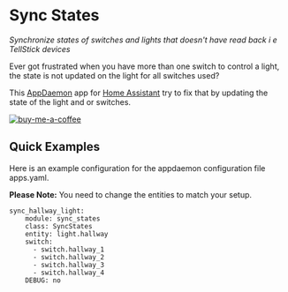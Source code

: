 Sync States
===========

_Synchronize states of switches and lights that doesn't have read back i e TellStick devices_

Ever got frustrated when you have more than one switch to control a light, the state is not updated on the light for all switches used?

This [AppDaemon](https://appdaemon.readthedocs.io/en/latest/#) app for [Home Assistant](https://www.home-assistant.io/) try to fix that by updating the state of the light and or switches.

[![buy-me-a-coffee](https://www.buymeacoffee.com/assets/img/custom_images/orange_img.png)](https://www.buymeacoffee.com/EvTheFuture)

## Quick Examples

Here is an example configuration for the appdaemon configuration file apps.yaml.

**Please Note:** You need to change the entities to match your setup.
```
sync_hallway_light:
    module: sync_states
    class: SyncStates
    entity: light.hallway
    switch: 
      - switch.hallway_1
      - switch.hallway_2
      - switch.hallway_3
      - switch.hallway_4
    DEBUG: no
```

